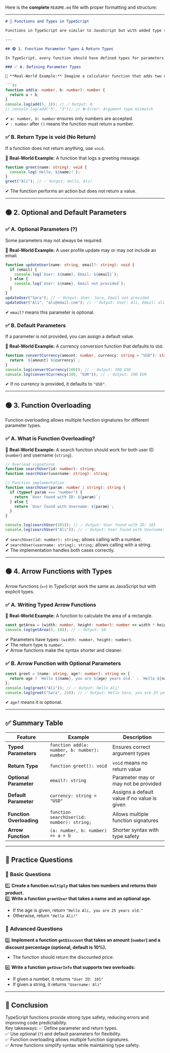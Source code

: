 Here is the **complete** `README.md` file with proper formatting and structure:  

---

```md
# 📌 Functions and Types in TypeScript

Functions in TypeScript are similar to JavaScript but with added type safety. You can specify the types of parameters and return values, making your code more predictable and less error-prone.

---

## 🟢 1. Function Parameter Types & Return Types

In TypeScript, every function should have defined types for parameters and return values.

### ✅ A. Defining Parameter Types

🔹 **Real-World Example:** Imagine a calculator function that adds two numbers. You must ensure it always receives numbers, not strings.

```ts
function add(a: number, b: number): number {
  return a + b;
}
console.log(add(5, 3)); // ✅ Output: 8
// console.log(add("5", "3")); // ❌ Error: Argument type mismatch
```

✔ `a: number, b: number` ensures only numbers are accepted.  
✔ `: number` after `()` means the function must return a number.

### ✅ B. Return Type is void (No Return)

If a function does not return anything, use `void`.

🔹 **Real-World Example:** A function that logs a greeting message.

```ts
function greet(name: string): void {
  console.log(`Hello, ${name}!`);
}
greet("Ali"); // ✅ Output: Hello, Ali!
```

✔ The function performs an action but does not return a value.

---

## 🟢 2. Optional and Default Parameters

### ✅ A. Optional Parameters (?)

Some parameters may not always be required.

🔹 **Real-World Example:** A user profile update may or may not include an email.

```ts
function updateUser(name: string, email?: string): void {
  if (email) {
    console.log(`User: ${name}, Email: ${email}`);
  } else {
    console.log(`User: ${name}, Email not provided`);
  }
}
updateUser("Sara"); // ✅ Output: User: Sara, Email not provided
updateUser("Ali", "ali@email.com"); // ✅ Output: User: Ali, Email: ali@email.com
```

✔ `email?` means this parameter is optional.

### ✅ B. Default Parameters

If a parameter is not provided, you can assign a default value.

🔹 **Real-World Example:** A currency conversion function that defaults to `USD`.

```ts
function convertCurrency(amount: number, currency: string = "USD"): string {
  return `${amount} ${currency}`;
}
console.log(convertCurrency(100)); // ✅ Output: 100 USD
console.log(convertCurrency(100, "EUR")); // ✅ Output: 100 EUR
```

✔ If no currency is provided, it defaults to `"USD"`.

---

## 🟢 3. Function Overloading

Function overloading allows multiple function signatures for different parameter types.

### ✅ A. What is Function Overloading?

🔹 **Real-World Example:** A search function should work for both user ID (`number`) and username (`string`).

```ts
// Overload signatures
function searchUser(id: number): string;
function searchUser(username: string): string;

// Function implementation
function searchUser(param: number | string): string {
  if (typeof param === "number") {
    return `User found with ID: ${param}`;
  } else {
    return `User found with Username: ${param}`;
  }
}

console.log(searchUser(101)); // ✅ Output: User found with ID: 101
console.log(searchUser("Ali")); // ✅ Output: User found with Username: Ali
```

✔ `searchUser(id: number): string;` allows calling with a number.  
✔ `searchUser(username: string): string;` allows calling with a string.  
✔ The implementation handles both cases correctly.

---

## 🟢 4. Arrow Functions with Types

Arrow functions (`=>`) in TypeScript work the same as JavaScript but with explicit types.

### ✅ A. Writing Typed Arrow Functions

🔹 **Real-World Example:** A function to calculate the area of a rectangle.

```ts
const getArea = (width: number, height: number): number => width * height;
console.log(getArea(5, 10)); // ✅ Output: 50
```

✔ Parameters have types: `(width: number, height: number)`.  
✔ The return type is `number`.  
✔ Arrow functions make the syntax shorter and cleaner.

### ✅ B. Arrow Function with Optional Parameters

```ts
const greet = (name: string, age?: number): string => {
  return age ? `Hello ${name}, you are ${age} years old.` : `Hello ${name}!`;
};
console.log(greet("Ali")); // ✅ Output: Hello Ali!
console.log(greet("Sara", 25)); // ✅ Output: Hello Sara, you are 25 years old.
```

✔ `age?` means it is optional.

---

## ✅ Summary Table

| Feature               | Example                                    | Description                                 |
|-----------------------|--------------------------------|--------------------------------|
| **Typed Parameters** | `function add(a: number, b: number): number` | Ensures correct argument types |
| **Return Type** | `function greet(): void` | `void` means no return value |
| **Optional Parameter** | `email?: string` | Parameter may or may not be provided |
| **Default Parameter** | `currency: string = "USD"` | Assigns a default value if no value is given |
| **Function Overloading** | `function searchUser(id: number): string;` | Allows multiple function signatures |
| **Arrow Function** | `(a: number, b: number) => a + b` | Shorter syntax with type safety |

---

## 📝 Practice Questions

### 🔹 **Basic Questions**
1️⃣ **Create a function `multiply` that takes two numbers and returns their product.**  
2️⃣ **Write a function `greetUser` that takes a name and an optional age.**  
   - If the age is given, return `"Hello Ali, you are 25 years old."`  
   - Otherwise, return `"Hello Ali!"`

### 🔹 **Advanced Questions**
3️⃣ **Implement a function `getDiscount` that takes an amount (`number`) and a discount percentage (optional, default is 10%).**  
   - The function should return the discounted price.

4️⃣ **Write a function `getUserInfo` that supports two overloads:**
   - If given a number, it returns `"User ID: 101"`
   - If given a string, it returns `"Username: Ali"`

---

## 🎯 Conclusion

TypeScript functions provide strong type safety, reducing errors and improving code predictability.  
Key takeaways:
✅ Define parameter and return types.  
✅ Use optional (`?`) and default parameters for flexibility.  
✅ Function overloading allows multiple function signatures.  
✅ Arrow functions simplify syntax while maintaining type safety.

